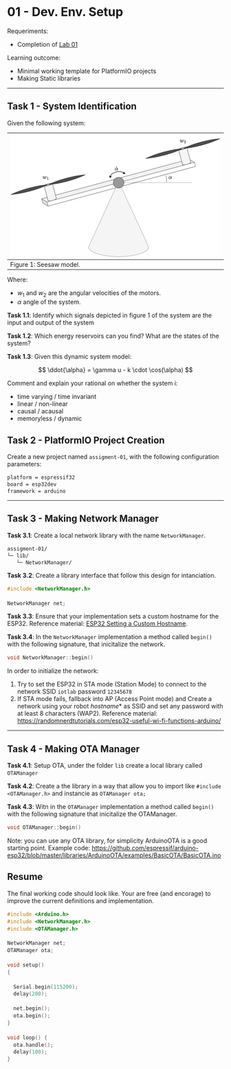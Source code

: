 # 01 - Dev. Env. Setup

Requeriments:
- Completion of [Lab 01](../labs/01.md)

Learning outcome:
- Minimal working template for PlatformIO projects
- Making Static libraries

---
## Task 1 - System Identification

Given the following system:

| ![seesaw model](./assignment-01/seesaw.png) |
|---------------------------------------------|
| Figure 1: Seesaw model.                     |

Where:
- $w_1$ and $w_2$ are the angular velocities of the motors.
- $\alpha$ angle of the system.

**Task 1.1**: Identify which signals depicted in figure 1 of the system are the input and output of the system

**Task 1.2**: Which energy reservoirs can you find? What are the states of the system?

**Task 1.3**:  Given this dynamic system model:

$$
\ddot{\alpha}  = \gamma u - k \cdot \cos(\alpha)
$$

Comment and explain your rational on whether the system i:
- time varying / time invariant
- linear / non-linear
- causal / acausal
- memoryless / dynamic

## Task 2 - PlatformIO Project Creation

Create a new project named `assigment-01`, with the following configuration parameters:

```
platform = espressif32
board = esp32dev
framework = arduino
```

---
## Task 3 - Making Network Manager

**Task 3.1**: Create a local network library with the name `NetworkManager`.

```
assigment-01/
└─ lib/
   └─ NetworkManager/
```

**Task 3.2**: Create a library interface that follow this design for intanciation.

```c++
#include <NetworkManager.h>

NetworkManager net;
```

**Task 3.3**: Ensure that your implementation sets a custom hostname for the ESP32. Reference material: [ESP32 Setting a Custom Hostname](https://randomnerdtutorials.com/esp32-set-custom-hostname-arduino/).

**Task 3.4**: In the `NetworkManager` implementation a method called `begin()` with the following signature, that inicitalize the network.

```c++
void NetworkManager::begin()
```

In order to initialize the network: 
1. Try to set the ESP32 in STA mode (Station Mode) to connect to the network SSID `iotlab` password `12345678`
2. If STA mode fails, fallback into AP (Access Point mode) and Create a network using your robot *hostname** as SSID and set any password with at least 8 characters (WAP2). Reference material: https://randomnerdtutorials.com/esp32-useful-wi-fi-functions-arduino/

---
## Task 4 - Making OTA Manager

**Task 4.1**: Setup OTA, under the folder `lib` create a local library called `OTAManager`

**Task 4.2**: Create a the library in a way that allow you to import like `#include <OTAManager.h>` and instancie as `OTAManager ota;`


**Task 4.3**: Witn in the `OTAManager` implementation a method called `begin()` with the following signature that inicitalize the OTAManager. 

```c++
void OTAManager::begin()
```

 Note: you can use any OTA library, for simplicity ArduinoOTA is a good starting point. Example code: https://github.com/espressif/arduino-esp32/blob/master/libraries/ArduinoOTA/examples/BasicOTA/BasicOTA.ino


## Resume

The final working code should look like. Your are free (and encorage) to improve the current definitions and implementation.

```c++
#include <Arduino.h>
#include <NetworkManager.h>
#include <OTAManager.h>

NetworkManager net;
OTAManager ota;

void setup()
{

  Serial.begin(115200);
  delay(200);

  net.begin();
  ota.begin();
}

void loop() {
  ota.handle();
  delay(100);
}
```
